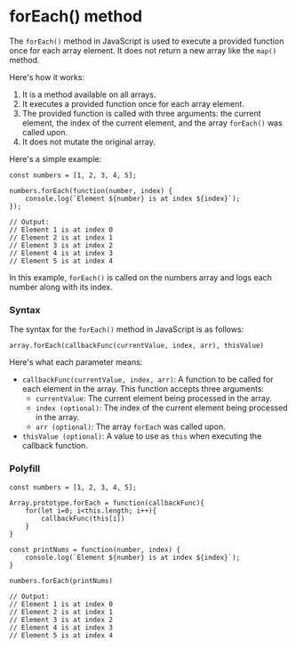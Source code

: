 # forEach() method

The `forEach()` method in JavaScript is used to execute a provided function once for each array element. It does not return a new array like the `map()` method.

Here's how it works:

1. It is a method available on all arrays.
2. It executes a provided function once for each array element.
3. The provided function is called with three arguments: the current element, the index of the current element, and the array `forEach()` was called upon.
4. It does not mutate the original array.

Here's a simple example:

```
const numbers = [1, 2, 3, 4, 5];

numbers.forEach(function(number, index) {
    console.log(`Element ${number} is at index ${index}`);
});

// Output:
// Element 1 is at index 0
// Element 2 is at index 1
// Element 3 is at index 2
// Element 4 is at index 3
// Element 5 is at index 4
```

In this example, `forEach()` is called on the numbers array and logs each number along with its index.

### Syntax

The syntax for the `forEach()` method in JavaScript is as follows:

```
array.forEach(callbackFunc(currentValue, index, arr), thisValue)
```

Here's what each parameter means:

- `callbackFunc(currentValue, index, arr)`: A function to be called for each element in the array. This function accepts three arguments:
  - `currentValue`: The current element being processed in the array.
  - `index (optional)`: The index of the current element being processed in the array.
  - `arr (optional)`: The array `forEach` was called upon.
- `thisValue (optional)`: A value to use as `this` when executing the callback function.

### Polyfill

```
const numbers = [1, 2, 3, 4, 5];

Array.prototype.forEach = function(callbackFunc){
    for(let i=0; i<this.length; i++){
        callbackFunc(this[i])
    }
}

const printNums = function(number, index) {
    console.log(`Element ${number} is at index ${index}`);
}

numbers.forEach(printNums) 

// Output:
// Element 1 is at index 0
// Element 2 is at index 1
// Element 3 is at index 2
// Element 4 is at index 3
// Element 5 is at index 4

```